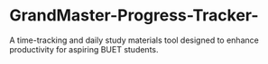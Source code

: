 # GrandMaster-Progress-Tracker-
A time-tracking and daily study materials tool designed to enhance productivity for aspiring BUET students.
